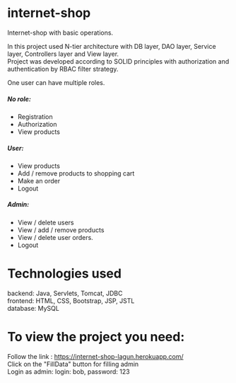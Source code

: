 # internet-shop
Internet-shop with basic operations. 

In this project used N-tier architecture with DB layer, DAO layer, Service layer, Controllers layer and View layer.<br>
Project was developed according to SOLID principles with authorization and authentication by RBAC filter strategy.

One user can have multiple roles.<br>
##### No role:<br>
  - Registration
  - Authorization
  - View products
##### User:<br>
  - View products
  - Add / remove products to shopping cart
  - Make an order
  - Logout
##### Admin:<br>
  - View / delete users
  - View / add / remove products
  - View / delete user orders.
  - Logout

# Technologies used<br>
backend: Java, Servlets, Tomcat, JDBC<br>
frontend: HTML, CSS, Bootstrap, JSP, JSTL<br>
database: MySQL<br>

# To view the project you need:<br>
Follow the link : https://internet-shop-lagun.herokuapp.com/ <br>
Click on the "FillData" button for filling admin<br>
Login as admin: login: bob, password: 123

